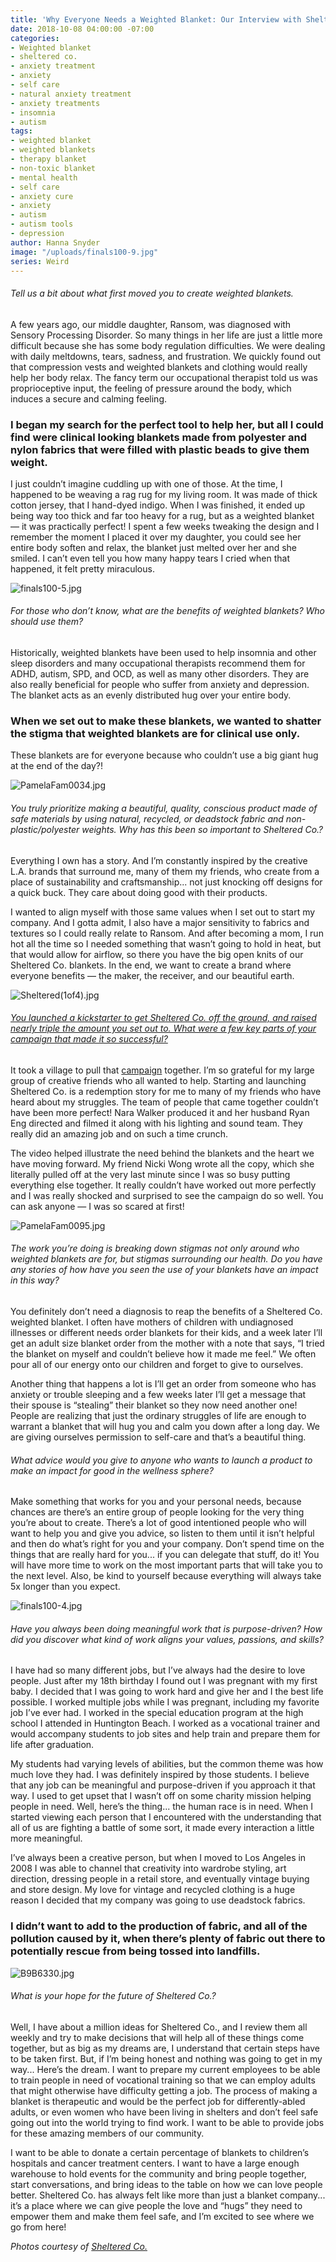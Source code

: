 ```yaml
---
title: 'Why Everyone Needs a Weighted Blanket: Our Interview with Sheltered Co.'
date: 2018-10-08 04:00:00 -07:00
categories:
- Weighted blanket
- sheltered co.
- anxiety treatment
- anxiety
- self care
- natural anxiety treatment
- anxiety treatments
- insomnia
- autism
tags:
- weighted blanket
- weighted blankets
- therapy blanket
- non-toxic blanket
- mental health
- self care
- anxiety cure
- anxiety
- autism
- autism tools
- depression
author: Hanna Snyder
image: "/uploads/finals100-9.jpg"
series: Weird
---
```


###### Tell us a bit about what first moved you to create weighted blankets.

A few years ago, our middle daughter, Ransom, was diagnosed with Sensory Processing Disorder. So many things in her life are just a little more difficult because she has some body regulation difficulties. We were dealing with daily meltdowns, tears, sadness, and frustration. We quickly found out that compression vests and weighted blankets and clothing would really help her body relax. The fancy term our occupational therapist told us was proprioceptive input, the feeling of pressure around the body, which induces a secure and calming feeling. 

### I began my search for the perfect tool to help her, but all I could find were clinical looking blankets made from polyester and nylon fabrics that were filled with plastic beads to give them weight. 

I just couldn’t imagine cuddling up with one of those. At the time, I happened to be weaving a rag rug for my living room. It was made of thick cotton jersey, that I hand-dyed indigo. When I was finished, it ended up being way too thick and far too heavy for a rug, but as a weighted blanket — it was practically perfect! I spent a few weeks tweaking the design and I remember the moment I placed it over my daughter, you could see her entire body soften and relax, the blanket just melted over her and she smiled. I can’t even tell you how many happy tears I cried when that happened, it felt pretty miraculous.

![finals100-5.jpg](/uploads/finals100-5.jpg)

###### For those who don’t know, what are the benefits of weighted blankets? Who should use them?

Historically, weighted blankets have been used to help insomnia and other sleep disorders and many occupational therapists recommend them for ADHD, autism, SPD, and OCD, as well as many other disorders. They are also really beneficial for people who suffer from anxiety and depression. The blanket acts as an evenly distributed hug over your entire body. 

### When we set out to make these blankets, we wanted to shatter the stigma that weighted blankets are for clinical use only. 

These blankets are for everyone because who couldn’t use a big giant hug at the end of the day?! 

![PamelaFam0034.jpg](/uploads/PamelaFam0034.jpg)

###### You truly prioritize making a beautiful, quality, conscious product made of safe materials by using natural, recycled, or deadstock fabric and non-plastic/polyester weights. Why has this been so important to Sheltered Co.?

Everything I own has a story. And I’m constantly inspired by the creative L.A. brands that surround me, many of them my friends, who create from a place of sustainability and craftsmanship... not just knocking off designs for a quick buck. They care about doing good with their products. 

I wanted to align myself with those same values when I set out to start my company. And I gotta admit, I also have a major sensitivity to fabrics and textures so I could really relate to Ransom. And after becoming a mom, I run hot all the time so I needed something that wasn’t going to hold in heat, but that would allow for airflow, so there you have the big open knits of our Sheltered Co. blankets. In the end, we want to create a brand where everyone benefits — the maker, the receiver, and our beautiful earth. 

![Sheltered(1of4).jpg](/uploads/Sheltered(1of4).jpg)

###### [You launched a kickstarter to get Sheltered Co. off the ground, and raised nearly triple the amount you set out to. What were a few key parts of your campaign that made it so successful?](https://www.kickstarter.com/projects/1831123737/sheltered-co-breathable-sustainable-weighted-blank)

It took a village to pull that [campaign](https://www.kickstarter.com/projects/1831123737/sheltered-co-breathable-sustainable-weighted-blank) together. I’m so grateful for my large group of creative friends who all wanted to help. Starting and launching Sheltered Co. is a redemption story for me to many of my friends who have heard about my struggles. The team of people that came together couldn’t have been more perfect! Nara Walker produced it and her husband Ryan Eng directed and filmed it along with his lighting and sound team. They really did an amazing job and on such a time crunch. 

The video helped illustrate the need behind the blankets and the heart we have moving forward. My friend Nicki Wong wrote all the copy, which she literally pulled off at the very last minute since I was so busy putting everything else together. It really couldn’t have worked out more perfectly and I was really shocked and surprised to see the campaign do so well. You can ask anyone — I was so scared at first! 

![PamelaFam0095.jpg](/uploads/PamelaFam0095.jpg)

###### The work you’re doing is breaking down stigmas not only around who weighted blankets are for, but stigmas surrounding our health. Do you have any stories of how have you seen the use of your blankets have an impact in this way?

You definitely don’t need a diagnosis to reap the benefits of a Sheltered Co. weighted blanket. I often have mothers of children with undiagnosed illnesses or different needs order blankets for their kids, and a week later I’ll get an adult size blanket order from the mother with a note that says, “I tried the blanket on myself and couldn’t believe how it made me feel.” We often pour all of our energy onto our children and forget to give to ourselves.

Another thing that happens a lot is I’ll get an order from someone who has anxiety or trouble sleeping and a few weeks later I’ll get a message that their spouse is “stealing” their blanket so they now need another one! People are realizing that just the ordinary struggles of life are enough to warrant a blanket that will hug you and calm you down after a long day. We are giving ourselves permission to self-care and that’s a beautiful thing.

###### What advice would you give to anyone who wants to launch a product to make an impact for good in the wellness sphere?

Make something that works for you and your personal needs, because chances are there’s an entire group of people looking for the very thing you’re about to create. There’s a lot of good intentioned people who will want to help you and give you advice, so listen to them until it isn’t helpful and then do what’s right for you and your company. Don’t spend time on the things that are really hard for you... if you can delegate that stuff, do it! You will have more time to work on the most important parts that will take you to the next level. Also, be kind to yourself because everything will always take 5x longer than you expect.

![finals100-4.jpg](/uploads/finals100-4.jpg)

###### Have you always been doing meaningful work that is purpose-driven? How did you discover what kind of work aligns your values, passions, and skills?

I have had so many different jobs, but I’ve always had the desire to love people. Just after my 18th birthday I found out I was pregnant with my first baby. I decided that I was going to work hard and give her and I the best life possible. I worked multiple jobs while I was pregnant, including my favorite job I’ve ever had. I worked in the special education program at the high school I attended in Huntington Beach. I worked as a vocational trainer and would accompany students to job sites and help train and prepare them for life after graduation.

My students had varying levels of abilities, but the common theme was how much love they had. I was definitely inspired by those students. I believe that any job can be meaningful and purpose-driven if you approach it that way. I used to get upset that I wasn’t off on some charity mission helping people in need. Well, here’s the thing... the human race is in need. When I started viewing each person that I encountered with the understanding that all of us are fighting a battle of some sort, it made every interaction a little more meaningful. 

I’ve always been a creative person, but when I moved to Los Angeles in 2008 I was able to channel that creativity into wardrobe styling, art direction, dressing people in a retail store, and eventually vintage buying and store design. My love for vintage and recycled clothing is a huge reason I decided that my company was going to use deadstock fabrics.

### I didn’t want to add to the production of fabric, and all of the pollution caused by it, when there’s plenty of fabric out there to potentially rescue from being tossed into landfills.

![B9B6330.jpg](/uploads/B9B6330.jpg)

###### What is your hope for the future of Sheltered Co.?

Well, I have about a million ideas for Sheltered Co., and I review them all weekly and try to make decisions that will help all of these things come together, but as big as my dreams are, I understand that certain steps have to be taken first. But, if I’m being honest and nothing was going to get in my way... Here’s the dream. I want to prepare my current employees to be able to train people in need of vocational training so that we can employ adults that might otherwise have difficulty getting a job. The process of making a blanket is therapeutic and would be the perfect job for differently-abled adults, or even women who have been living in shelters and don’t feel safe going out into the world trying to find work. I want to be able to provide jobs for these amazing members of our community. 

I want to be able to donate a certain percentage of blankets to children’s hospitals and cancer treatment centers. I want to have a large enough warehouse to hold events for the community and bring people together, start conversations, and bring ideas to the table on how we can love people better. Sheltered Co. has always felt like more than just a blanket company... it’s a place where we can give people the love and “hugs” they need to empower them and make them feel safe, and I’m excited to see where we go from here!

_Photos courtesy of [Sheltered Co.](https://www.shelteredco.com/)_